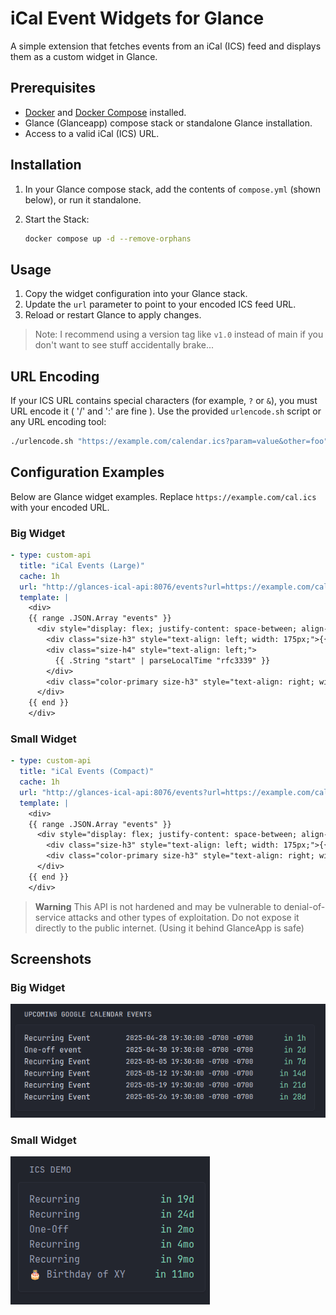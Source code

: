 # iCal Event Widgets for Glance

A simple extension that fetches events from an iCal (ICS) feed and displays them as a custom widget in Glance.

## Prerequisites

* [Docker](https://www.docker.com/) and [Docker Compose](https://docs.docker.com/compose/) installed.
* Glance (Glanceapp) compose stack or standalone Glance installation.
* Access to a valid iCal (ICS) URL.

## Installation

1. In your Glance compose stack, add the contents of `compose.yml` (shown below), or run it standalone.
2. Start the Stack:

   ```bash
   docker compose up -d --remove-orphans
   ```

## Usage

1. Copy the widget configuration into your Glance stack.
2. Update the `url` parameter to point to your encoded ICS feed URL.
3. Reload or restart Glance to apply changes.

> Note: I recommend using a version tag like `v1.0` instead of main if you don't want to see stuff accidentally brake...

## URL Encoding

If your ICS URL contains special characters (for example, `?` or `&`), you must URL encode it ( '/' and ':' are fine ). Use the provided `urlencode.sh` script or any URL encoding tool:

```bash
./urlencode.sh "https://example.com/calendar.ics?param=value&other=foo"
```

## Configuration Examples

Below are Glance widget examples. Replace `https://example.com/cal.ics` with your encoded URL.

### Big Widget

```yaml
- type: custom-api
  title: "iCal Events (Large)"
  cache: 1h
  url: "http://glances-ical-api:8076/events?url=https://example.com/cal.ics"
  template: |
    <div>
    {{ range .JSON.Array "events" }}
      <div style="display: flex; justify-content: space-between; align-items: flex-start;">
        <div class="size-h3" style="text-align: left; width: 175px;">{{ .String "name" }}</div>
        <div class="size-h4" style="text-align: left;">
          {{ .String "start" | parseLocalTime "rfc3339" }}
        </div>
        <div class="color-primary size-h3" style="text-align: right; width: 75px;" {{ .String "start" | parseTime "rfc3339" | toRelativeTime }}></div>
      </div>
    {{ end }}
    </div>
```

### Small Widget

```yaml
- type: custom-api
  title: "iCal Events (Compact)"
  cache: 1h
  url: "http://glances-ical-api:8076/events?url=https://example.com/cal.ics"
  template: |
    <div>
    {{ range .JSON.Array "events" }}
      <div style="display: flex; justify-content: space-between; align-items: flex-start;">
        <div class="size-h3" style="text-align: left; width: 175px;">{{ .String "name" }}</div>
        <div class="color-primary size-h3" style="text-align: right; width: 75px;" {{ .String "start" | parseTime "rfc3339" | toRelativeTime }}></div>
      </div>
    {{ end }}
    </div>
```

> **Warning** This API is not hardened and may be vulnerable to denial-of-service attacks and other types of exploitation. Do not expose it directly to the public internet. (Using it behind GlanceApp is safe)

## Screenshots
### Big Widget
![Big Widget](./demo_big_widget.png)

### Small Widget
![Small Widget](./demo_small_widget.png)
